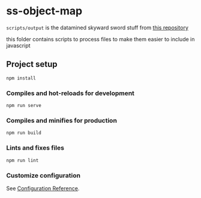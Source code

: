 # ss-object-map

`scripts/output` is the datamined skyward sword stuff from [this repository](https://github.com/MrCheeze/skywardsword-tools)

this folder contains scripts to process files to make them easier to include in javascript

## Project setup
```
npm install
```

### Compiles and hot-reloads for development
```
npm run serve
```

### Compiles and minifies for production
```
npm run build
```

### Lints and fixes files
```
npm run lint
```

### Customize configuration
See [Configuration Reference](https://cli.vuejs.org/config/).
